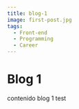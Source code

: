 ```yaml
---
title: blog-1
image: first-post.jpg
tags:
  - Front-end
  - Programming
  - Career
---
```

#  Blog 1
contenido blog 1  test